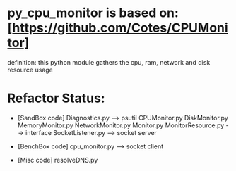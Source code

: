 
# py_cpu_monitor is based on: [https://github.com/Cotes/CPUMonitor]

definition:  this python module gathers the cpu, ram, network and disk resource usage

# Refactor Status:

- [SandBox code]
Diagnostics.py --> psutil
CPUMonitor.py
DiskMonitor.py
MemoryMonitor.py
NetworkMonitor.py
Monitor.py
MonitorResource.py --> interface
SocketListener.py --> socket server

- [BenchBox code]
cpu_monitor.py --> socket client


- [Misc code]
resolveDNS.py

